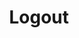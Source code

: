 ---
title: Logout
tags: ["logout", "exit", "sign-out", "leave", "log-off", "quit", "disconnect"]
icon: logout
svg: '<svg xmlns="http://www.w3.org/2000/svg" width="24" height="24" fill="none" viewBox="0 0 24 24" stroke-width="1.5" stroke-linecap="round" stroke-linejoin="round" stroke="currentColor"><path d="M13.496 21H6.5c-1.105 0-2-1.151-2-2.571V5.57c0-1.419.895-2.57 2-2.57h7M16 15.5l3.5-3.5L16 8.5m-6.5 3.496h10"/></svg>'
---